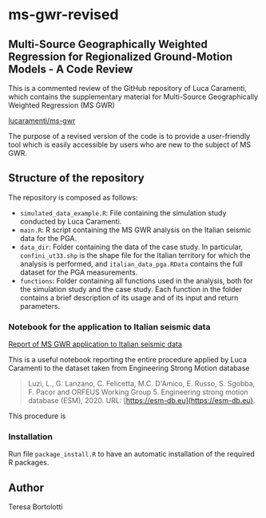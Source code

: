 # ms-gwr-revised

## Multi-Source Geographically Weighted Regression for Regionalized Ground-Motion Models - A Code Review

This is a commented review of the GitHub repository of Luca Caramenti, which contains the supplementary material for Multi-Source Geographically Weighted Regression (MS GWR)

[lucaramenti/ms-gwr](https://github.com/lucaramenti/ms-gwr)

The purpose of a revised version of the code is to provide a user-friendly tool which is easily accessible by users who are new to the subject of MS GWR.

## Structure of the repository
The repository is composed as follows:
* `simulated_data_example.R`: File containing the simulation study conducted by Luca Caramenti.
* `main.R`: R script containing the MS GWR analysis on the Italian seismic data for the PGA.
* `data_dir`: Folder containing the data of the case study. In particular, `confini_ut33.shp` is the shape file for the Italian territory for which the analysis is performed, and `italian_data_pga.RData` contains the full dataset for the PGA measurements.
* `functions`: Folder containing all functions used in the analysis, both for the simulation study and the case study. Each function in the folder contains a brief description of its usage and of its input and return parameters.

### Notebook for the application to Italian seismic data
[Report of MS GWR application to Italian seismic data](https://htmlpreview.github.io/?https://github.com/lucaramenti/ms-gwr/blob/main/msgwr_seismological_data_notebook.nb.html)

This is a useful notebook reporting the entire procedure applied by Luca Caramenti to the dataset taken from Engineering Strong Motion database
> Luzi, L., G. Lanzano, C. Felicetta, M.C. D'Amico, E. Russo, S. Sgobba, F. Pacor and ORFEUS Working Group 5. Engineering strong motion database (ESM), 2020. URL: [https://esm-db.eu](https://esm-db.eu).

This procedure is 

### Installation

Run file `package_install.R` to have an automatic installation of the required R packages.

## Author
Teresa Bortolotti
